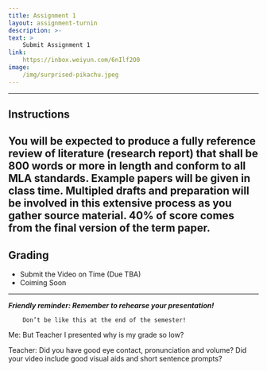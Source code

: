 ```yaml
---
title: Assignment 1
layout: assignment-turnin
description: >-
text: >
    Submit Assignment 1
link: 
    https://inbox.weiyun.com/6nIlf2O0
image: 
    /img/surprised-pikachu.jpeg
---
```

---
## Instructions
You will be expected to produce a fully reference review of literature (research report) that shall be 800 words or more in length and conform to all MLA standards. Example papers will be given in class time. Multipled drafts and preparation will be involved in this extensive process as you gather source material. 40% of score comes from the final version of the term paper.
---
## Grading
- Submit the Video on Time (Due TBA)
- Coiming Soon
---
***Friendly reminder: Remember to rehearse your presentation!***

        Don’t be like this at the end of the semester!

Me: But Teacher I presented why is my grade so low?

Teacher: Did you have good eye contact, pronunciation and volume? Did your video include good visual aids and short sentence prompts?


